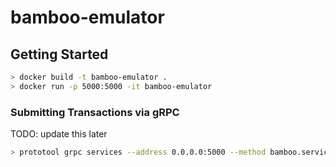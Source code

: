 # bamboo-emulator

## Getting Started

```bash
> docker build -t bamboo-emulator .
> docker run -p 5000:5000 -it bamboo-emulator
```

### Submitting Transactions via gRPC
TODO: update this later
```bash
> prototool grpc services --address 0.0.0.0:5000 --method bamboo.services.access.v1.BambooAccessAPI/SendTransaction --data '{"transaction":{ "nonce": 1}}'
```
